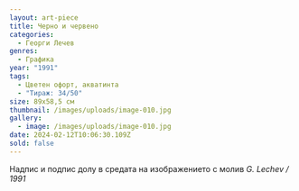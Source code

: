 ```yaml
---
layout: art-piece
title: Черно и червено
categories:
  - Георги Лечев
genres:
  - Графика
year: "1991"
tags:
  - Цветен офорт, акватинта
  - "Тираж: 34/50"
size: 89х58,5 см
thumbnail: /images/uploads/image-010.jpg
gallery:
  - image: /images/uploads/image-010.jpg
date: 2024-02-12T10:06:30.109Z
sold: false
---
```

Надпис и подпис долу в средата на изображението с молив *G. Lechev / 1991*
